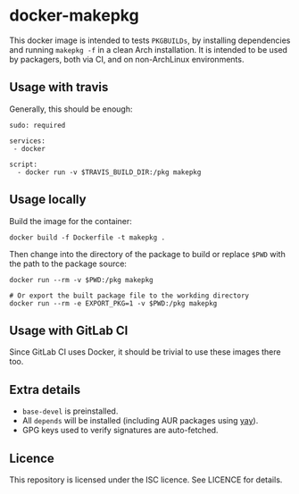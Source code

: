 docker-makepkg
==============

This docker image is intended to tests `PKGBUILDs`, by installing dependencies
and running `makepkg -f` in a clean Arch installation. It is intended to be
used by packagers, both via CI, and on non-ArchLinux environments.

Usage with travis
-----------------

Generally, this should be enough:

```
sudo: required

services:
 - docker

script:
  - docker run -v $TRAVIS_BUILD_DIR:/pkg makepkg
```

Usage locally
-------------

Build the image for the container:

```
docker build -f Dockerfile -t makepkg .
```

Then change into the directory of the package to build or replace `$PWD` with the path to the package source:

```
docker run --rm -v $PWD:/pkg makepkg

# Or export the built package file to the workding directory
docker run --rm -e EXPORT_PKG=1 -v $PWD:/pkg makepkg
```

Usage with GitLab CI
--------------------

Since GitLab CI uses Docker, it should be trivial to use these images there
too.

Extra details
-------------

* `base-devel` is preinstalled.
* All `depends` will be installed (including AUR packages using [yay](https://github.com/Jguer/yay)).
* GPG keys used to verify signatures are auto-fetched.

Licence
-------

This repository is licensed under the ISC licence. See LICENCE for details.
